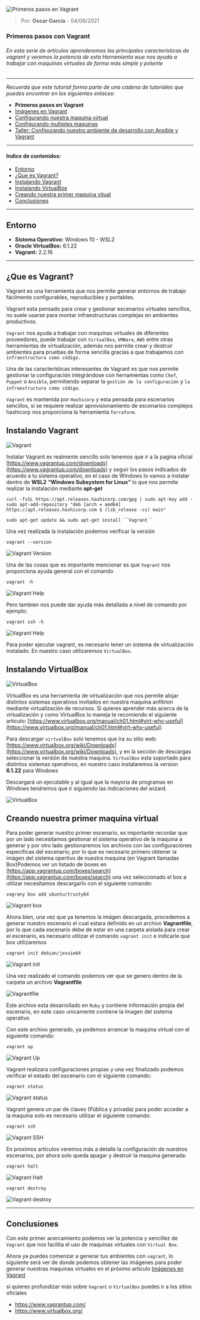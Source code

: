 ![Primeros pasos en Vagrant](https://ninjaaprendiendo.s3.us-east-2.amazonaws.com/articulos/vagrant-primeros-pasos-con-vagrant.png)

> Por: **Oscar García** - 04/06/2021

### Primeros pasos con Vagrant

###### En esta serie de artículos aprenderemos las principales características de vagrant y veremos la potencia de esta Herramienta wue nos ayuda a trabajar con maquinas virtuales de forma más simple y potente

----

*Recuerda que este tutorial forma parte de una cadena de tutoriales que puedes encontrar en los siguientes enlaces:*

- **Primeros pasos en Vagrant**
- [Imágenes en Vagrant](https://github.com/oscar-grc/blog/blob/articles/vagrant/imagenes_en_vagrant.md)
- [Configurando nuestra maquina virtual](https://github.com/oscar-grc/blog/blob/articles/vagrant/configurando_nuestra_maquina_virtual.md)
- [Configurando multiples maquinas](https://github.com/oscar-grc/blog/blob/articles/vagrant/configurando_multiples_maquinas_en_vagrant.md)
- [Taller: Configurando nuestro ambiente de desarrollo con Ansible y Vagrant](https://github.com/oscar-grc/blog/blob/articles/vagrant/taller_configurando_nuestro_ambiente_de_desarrollo_con_vagrant_y_ansible.md)


---

#### Indice de contenidos:

- [Entorno](#Entorno)
- [¿Que es Vagrant?](#¿Que-es-Vagrant?)
- [Instalando Vagrant](#instalando-webpack)
- [Instalando VirtualBox](#configurando-webpack)
- [Creando nuestra primer maquina vitual](#primer-bundle)
- [Conclusiones](#Conclusiones)

---

## Entorno 

- **Sistema Operativo:** Windows 10 - WSL2  
- **Oracle VirtualBox:** 6.1.22
- **Vagrant:** 2.2.16

---

## ¿Que es Vagrant?

Vagrant es una herramienta que nos
permite generar entornos de trabajo fácilmente configurables,
reproducibles y portables.

Vagrant esta pensado para crear y
gestionar escenarios virtuales sencillos, no suele usarse para montar
infraestructuras complejas en ambientes productivos.

``Vagrant`` nos ayuda a trabajar con
maquinas virtuales de diferentes proveedores, puede trabajar con
``VirtualBox``, ``VMWare``, ``AWS`` entre otras herramientas de virtualización,
además nos permite crear y destruir ambientes para pruebas de forma
sencilla gracias a que trabajamos con ``infraestructura como código.``

Una de las características interesantes
de Vagrant es que nos permite gestionar la configuración
integrándose con herramientas como   ``Chef``, ``Puppet`` o ``Ansible``,
permitiendo separar la ``gestión de la configuración`` y ``la
infraestructura como código``.

``Vagrant`` es mantenida por ``Hashicorp`` y esta pensada para escenarios sencillos, si se requiere realizar aprovisionamiento de escenarios complejos hashicorp nos proporciona la herramienta ``Terraform``.

## Instalando Vagrant

![Vagrant](https://ninjaaprendiendo.s3.us-east-2.amazonaws.com/articulos/primeros-pasos-vagrant-logotipo-vagrant.PNG)

Instalar Vagrant es realmente sencillo solo tenemos que ir a la pagina oficial [https://www.vagrantup.com/downloads](https://www.vagrantup.com/downloads) y seguir los pasos indicados de acuerdo a tu sistema operativo, en el caso de Windows lo vamos a instalar dentro de **WSL2** **“Windows Subsystem for Linux”** lo que nos permite realizar la instalación mediante **apt-get** 

```
curl -fsSL https://apt.releases.hashicorp.com/gpg | sudo apt-key add -
sudo apt-add-repository "deb [arch = amd64] https://apt.releases.hashicorp.com $ (lsb_release -cs) main"

sudo apt-get update && sudo apt-get install ``Vagrant``

```

Una vez realizada la instalación podemos verificar la versión

```
vagrant --version
```

![Vagrant Version](https://ninjaaprendiendo.s3.us-east-2.amazonaws.com/articulos/primeros-pasos-vagrant-version-vagrant.PNG)

Una de las cosas que es importante mencionar es que ``Vagrant`` nos proporciona ayuda general con el comando 

```
vagrant -h
```

![Vagrant Help](https://ninjaaprendiendo.s3.us-east-2.amazonaws.com/articulos/primeros-pasos-vagrant-ayuda-command.PNG)


Pero tambien nos puede dar ayuda más detallada a nivel de comando por ejemplo:

```
vagrant ssh -h
```

![Vagrant Help](https://ninjaaprendiendo.s3.us-east-2.amazonaws.com/articulos/primeros-pasos-vagrant-ayuda_command-dos.PNG)

Para poder ejecutar vagrant, es necesario tener un sistema de virtualización instalado. En nuestro caso utilizaremos ``VirtualBox``. 

## Instalando VirtualBox


![VirtualBox](https://ninjaaprendiendo.s3.us-east-2.amazonaws.com/articulos/primeros-pasos-vagrant-virtualbox-logotipo.PNG)

VirtualBox es una herramienta de virtualización que nos permite alojar distintos sistemas operativos invitados en nuestra maquina anfitrion mediante virtualización de recursos. Si quieres aprender más acerca de la virtualización y como VirtualBox lo maneja te recomiendo el siguiente articulo: [https://www.virtualbox.org/manual/ch01.html#virt-why-useful](https://www.virtualbox.org/manual/ch01.html#virt-why-useful)

Para descargar ``virtualBox`` solo tenemos que ira su sitio web: [https://www.virtualbox.org/wiki/Downloads](https://www.virtualbox.org/wiki/Downloads), y en la sección de descargas seleccionar la versión de nuestra maquina. ``VirtualBox`` esta soportado para distintos sistemas operativos, en nuestro caso instalaremos la version **6.1.22** para Windows

Descargará un ejecutable y al igual que la mayoria de programas en Windows tendremos que ir siguiendo las indicaciones del wizard.

![VirtualBox](https://ninjaaprendiendo.s3.us-east-2.amazonaws.com/articulos/primeros-pasos-vagrant-install-virtual-box.PNG)

## Creando nuestra primer maquina virtual


Para poder generar nuestro primer escenario, es importante recordar que por un lado necesitamos gestionar el sistema operativo de la maquina a generar y por otro lado gestionaremos los archivos con las configuraciónes especificas del escenario;  por lo que es necesario primero obtener la imágen del sistema opertivo de nuestra maquina (en Vagrant llamadas Box)Podemos ver un listado de boxes en [https://app.vagrantup.com/boxes/search](https://app.vagrantup.com/boxes/search) una vez seleccionado el box a utilizar necesitamos descargarlo con el
siguiente comando:

```
vagrany box add ubuntu/trusty64
```

![Vagrant box](https://ninjaaprendiendo.s3.us-east-2.amazonaws.com/articulos/primeros-pasos-vagrant-install-box.PNG)


Ahora bien, una vez que ya tenemos la imágen descargada, procedemos a generar nuestro escenario el cual estara definido en un archivo **Vagrantfile**, por lo que cada escenario debe de estar en una carpeta aislada para crear el escenario, es necesario utilizar el comando ``vagrant init`` e indicarle que box utilizaremos

```
vagrant init debian/jessie64
```
![Vagrant init](https://ninjaaprendiendo.s3.us-east-2.amazonaws.com/articulos/primeros-pasos-vagrant-init-vagrant.PNG)

Una vez realizado el comando podemos ver que se genero dentro de la carpeta un archivo **Vagrantfile**

![Vagrantfile](https://ninjaaprendiendo.s3.us-east-2.amazonaws.com/articulos/primeros-pasos-vagrant-vagrant-file.PNG)

Este archivo esta desarrollado en ``Ruby`` y contiene información propia del escenario, en este caso unicamente contiene la imagen del sistema operativo

Con este archivo generado, ya podemos arrancar la maquina virtual con el siguiente comando:

```
vagrant up
```
![Vagrant Up](https://ninjaaprendiendo.s3.us-east-2.amazonaws.com/articulos/primeros-pasos-vagrant-vagrant-up.PNG)

Vagrant realizara configuraciones propias y una vez finalizado podemos verificar el estado del escenario con el siguiente comando:

```
vagrant status
```
![Vagrant status](https://ninjaaprendiendo.s3.us-east-2.amazonaws.com/articulos/primeros-pasos-vagrant-status.PNG)

Vagrant genera un par de claves (Pública y privada) para poder acceder a la maquina solo es necesario utilizar el siguiente comando:

```
vagrant ssh
```
![Vagrant SSH](https://ninjaaprendiendo.s3.us-east-2.amazonaws.com/articulos/primeros-pasos-vagrant-vagrant-ssh.PNG)

En proximos articulos veremos más a detalle la configuración de nuestros escenarios, por ahora solo queda apagar y destruir la maquina generada:

```
vagrant halt 
```
![Vagrant Halt](https://ninjaaprendiendo.s3.us-east-2.amazonaws.com/articulos/primeros-pasos-vagrant-halt.PNG)

```
vagrant destroy
```
![Vagrant destroy](https://ninjaaprendiendo.s3.us-east-2.amazonaws.com/articulos/primeros-pasos-vagrant-destroy.PNG)


---
## Conclusiones

Con este primer acercamiento podemos ver la potencia y sencillez de ``Vagrant`` que nos facilita el uso de maquinas virtuales con `Virtual Box`. 

Ahora ya puedes comenzar a generar tus ambientes con `vagrant`, lo siguiente será ver de donde podemos obtener las imágenes para poder generar nuestras maquinas virtuales en el próximo articulo [Imágenes en Vagrant](https://github.com/oscar-grc/blog/blob/articles/vagrant/imagenes_en_vagrant.md)

si quieres profundizar más sobre `Vagrant` o `VirtualBox` puedes ir a los sitios oficiales

- https://www.vagrantup.com/
- https://www.virtualbox.org/
